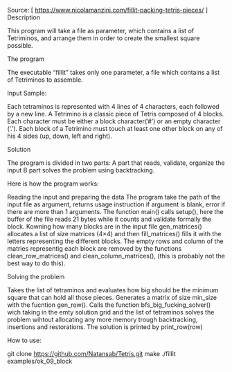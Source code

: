 Source: [ https://www.nicolamanzini.com/fillit-packing-tetris-pieces/ ] Description

This program will take a file as parameter, which contains a list of Tetriminos, and arrange them in order to create the smallest square possible.

The program

The executable “fillit” takes only one parameter, a file which contains a list of Tetriminos to assemble.

Input Sample:

Each tetraminos is represented with 4 lines of 4 characters, each followed by a new line. A Tetrimino is a classic piece of Tetris composed of 4 blocks. Each character must be either a block character(’#’) or an empty character (’.’). Each block of a Tetrimino must touch at least one other block on any of his 4 sides (up, down, left and right).

Solution

The program is divided in two parts: A part that reads, validate, organize the input B part solves the problem using backtracking.

Here is how the program works:

Reading the input and preparing the data The program take the path of the input file as argument, returns usage instruction if argument is blank, error if there are more than 1 arguments. The function main() calls setup(), here the buffer of the file reads 21 bytes while it counts and validate formally the block. Kowning how many blocks are in the input file gen_matrices() allocates a list of size matrices (4×4) and then fill_matrices() fills it with the letters representing the different blocks. The empty rows and column of the matries representig each block are removed by the functions clean_row_matrices() and clean_column_matrices(), (this is probably not the best way to do this).

Solving the problem

Takes the list of tetraminos and evaluates how big should be the minimum square that can hold all those pieces. Generates a matrix of size min_size with the fucntion gen_row(). Calls the function bfs_big_fucking_solver() wich taking in the emty solution grid and the list of tetraminos solves the problem wihtout allocating any more memory trough backtracking, insertions and restorations. The solution is printed by print_row(row)

How to use:

git clone https://github.com/Natansab/Tetris.git make ./fillit examples/ok_09_block
